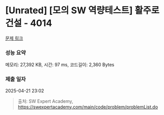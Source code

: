 # [Unrated] [모의 SW 역량테스트] 활주로 건설 - 4014 

[문제 링크](https://swexpertacademy.com/main/code/problem/problemDetail.do?contestProbId=AWIeW7FakkUDFAVH) 

### 성능 요약

메모리: 27,392 KB, 시간: 97 ms, 코드길이: 2,360 Bytes

### 제출 일자

2025-04-21 23:02



> 출처: SW Expert Academy, https://swexpertacademy.com/main/code/problem/problemList.do